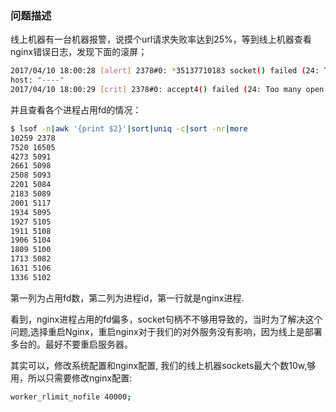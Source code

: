<!--
author: checkking
date: 2017-04-10
title: 线上nginx错误日志追查
tags: nginx
category: nginx
status: publish
summary: nginx错误日志too many open files 问题解决
-->
### 问题描述
线上机器有一台机器报警，说摸个url请求失败率达到25%，等到线上机器查看nginx错误日志，发现下面的滚屏；
```bash
2017/04/10 18:00:28 [alert] 2378#0: *35137710183 socket() failed (24: Too many open files) while connecting to upstream, client: 202.69.12.16, server: api.mobojoy.baidu.com, request: "GET /index.php?r=adfb/list&al=847dd82e152ec6ddeb104ba8439a684d&l=06e298ac92c301027067eea9a540dff4&p=48cfe1bbaabf62b82e4f979f4cbeb44f&hp=com.dianxinos.dxbs&lc=xiaobu_yz_gl_PRE_FREE&sdk=49 HTTP/1.1", upstream: "fastcgi://127.0.0.1:9000",
host: "----"
2017/04/10 18:00:29 [crit] 2378#0: accept4() failed (24: Too many open files)
```
并且查看各个进程占用fd的情况：
```bash
$ lsof -n|awk '{print $2}'|sort|uniq -c|sort -nr|more
10259 2378
7520 16505
4273 5091
2661 5098
2508 5093
2201 5084
2183 5089
2001 5117
1934 5095
1927 5105
1911 5108
1906 5104
1809 5100
1713 5082
1631 5106
1336 5102
```

第一列为占用fd数，第二列为进程id，第一行就是nginx进程.

看到，nginx进程占用的fd偏多，socket句柄不不够用导致的，当时为了解决这个问题,选择重启Nginx，重启nginx对于我们的对外服务没有影响，因为线上是部署多台的。最好不要重启服务器。

其实可以，修改系统配置和nginx配置, 我们的线上机器sockets最大个数10w,够用，所以只需要修改nginx配置:
```bash
worker_rlimit_nofile 40000;
```
